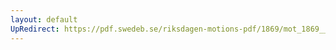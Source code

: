 ```yaml
---
layout: default
UpRedirect: https://pdf.swedeb.se/riksdagen-motions-pdf/1869/mot_1869__fk__00044.pdf
---
```

